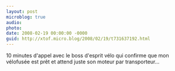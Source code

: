 ```yaml
---
layout: post
microblog: true
audio: 
photo: 
date: 2008-02-19 00:00:00 -0000
guid: http://xtof.micro.blog/2008/02/19/t731637192.html
---
```

10 minutes d'appel avec le boss d'esprit vélo qui confirme que mon vélofusée est prêt et attend juste son moteur par transporteur...
